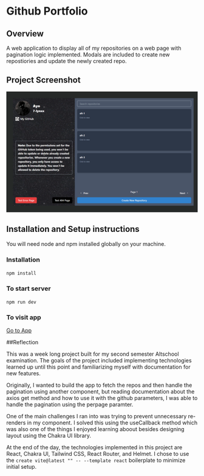 # Github Portfolio

## Overview
A web application to display all of my repositories on a web page with pagination logic implemented.
Modals are included to create new repostiories and update the newly created repo.

## Project Screenshot

![Home Page](public/assets/github-portfolio-1.vercel.app_.png)

## Installation and Setup instructions

 You will need node and npm installed globally on your machine.

 ### Installation

 `npm install`

 ### To start server 

 `npm run dev`

 ### To visit app 

 [Go to App](https://github-portfolio-1.vercel.app/)

 ##Reflection

 This was a week long project built for my second semester Altschool examination. The goals of the project included implementing technologies learned up until this point and familiarizing myself with documentation for new features.

 Originally, I wanted to build the app to fetch the repos and then handle the pagination using another component, but reading documentation about the axios get method and how to use it with the github parameters, I was able to handle the pagination using the perpage paramter.

 One of the main challenges I ran into was trying to prevent unnecessary re-renders in my component. I solved this using the useCallback method which was also one of the things I enjoyed learning aboout besides designing layout using the Chakra UI library.

 At the end of the day, the technologies implemented in this project are React, Chakra UI, Tailwind CSS, React Router, and Helmet. I chose to use the `create vite@latest "" -- --template react` boilerplate to minimize initial setup.
